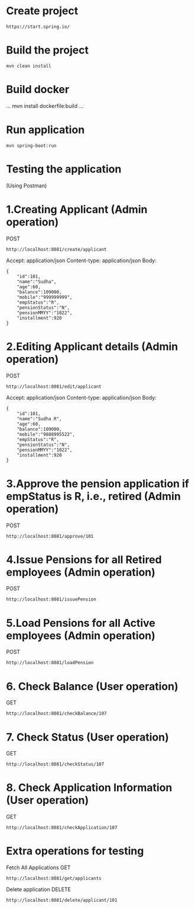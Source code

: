 # Create project

``` 
https://start.spring.io/
```

# Build the project

``` 
mvn clean install
```

# Build docker

...
mvn install dockerfile:build
...

# Run application

``` 
mvn spring-boot:run
```

# Testing the application

(Using Postman)

# 1.Creating Applicant (Admin operation)
POST 
``` 
http://localhost:8081/create/applicant
``` 
Accept: application/json
Content-type: application/json
Body:
``` 
{
    "id":101,
    "name":"Sudha",
    "age":60,
    "balance":109000,
    "mobile":"999999999",
    "empStatus":"R",
    "pensionStatus":"N",
    "pensionMMYY":"1022",
    "installment":920
}
``` 

# 2.Editing Applicant details (Admin operation)
POST
```
http://localhost:8081/edit/applicant
```
Accept: application/json
Content-type: application/json
Body:
``` 
{
    "id":101,
    "name":"Sudha R",
    "age":60,
    "balance":109000,
    "mobile":"9888995522",
    "empStatus":"R",
    "pensionStatus":"N",
    "pensionMMYY":"1022",
    "installment":920
}
``` 
# 3.Approve the pension application if empStatus is R, i.e., retired (Admin operation)
POST
``` 
http://localhost:8081/approve/101
``` 

# 4.Issue Pensions for all Retired employees (Admin operation)
POST
``` 
http://localhost:8081/issuePension
``` 

# 5.Load Pensions for all Active employees (Admin operation)
POST
``` 
http://localhost:8081/loadPension
``` 

# 6. Check Balance (User operation)
GET 
``` 
http://localhost:8081/checkBalance/107
``` 

# 7. Check Status (User operation)
GET
``` 
http://localhost:8081/checkStatus/107
``` 

# 8. Check Application Information (User operation)

GET
``` 
http://localhost:8081/checkApplication/107
``` 

# Extra operations for testing

Fetch All Applications
GET
``` 
http://localhost:8081/get/applicants
``` 

Delete application
DELETE
``` 
http://localhost:8081/delete/applicant/101
``` 
